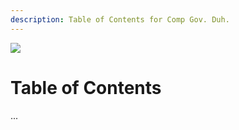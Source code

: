 ```yaml
---
description: Table of Contents for Comp Gov. Duh.
---
```


![](https://og-cards.vercel.app/AP%20Comparative%20Government.png?theme=light&md=1&fontSize=225px)

# Table of Contents

...

